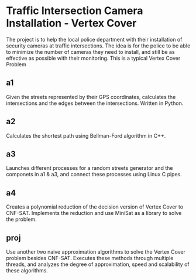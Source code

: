 # Traffic Intersection Camera Installation - Vertex Cover

The project is to help the local police department with their installation of security cameras at traffic intersections. The idea is for the police to be able to minimize the number of cameras they need to
install, and still be as effective as possible with their monitoring. This is a typical Vertex Cover Problem

## a1

Given the streets represented by their GPS coordinates, calculates the intersections and the edges between the intersections. Written in Python.

## a2

Calculates the shortest path using Bellman-Ford algorithm in C++.

## a3

Launches different processes for a random streets generator and the componets in a1 & a3, and connect these processes using Linux C pipes.

## a4

Creates a polynomial reduction of the decision version of Vertex Cover to CNF-SAT. Implements the reduction and use MiniSat as a library to solve the problem.

## proj

Use another two naive approximation algorithms to solve the Vertex Cover problem besides CNF-SAT. Executes these methods through multiple threads, and analyzes the degree of approximation, speed and scalability of these algorithms.